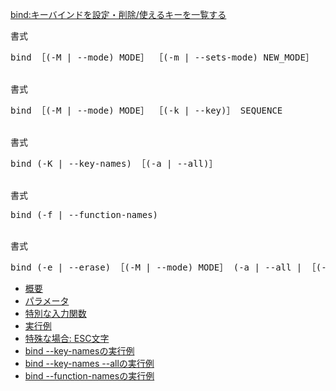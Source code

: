 [bind:キーバインドを設定・削除/使えるキーを一覧する](http://fish.rubikitch.com/bind/)<br/>

書式<br>
<pre>
bind ［(-M | --mode) MODE］ ［(-m | --sets-mode) NEW_MODE］ ［(-k | --key)］ SEQUENCE COMMAND ［COMMAND...］
</pre>
<br>
書式<br/>
<pre>
bind ［(-M | --mode) MODE］ ［(-k | --key)］ SEQUENCE
</pre>
<br>
書式<br>
<pre>
bind (-K | --key-names) ［(-a | --all)］
</pre>
<br>
書式<br>
<pre>
bind (-f | --function-names)
</pre>
<br>
書式<br>
<pre>
bind (-e | --erase) ［(-M | --mode) MODE］ (-a | --all | ［(-k | --key)］ SEQUENCE ［SEQUENCE...］)
</pre>

- [概要](http://fish.rubikitch.com/bind/#75e352304489e25c3e0500db1af330d3)
- [パラメータ](http://fish.rubikitch.com/bind/#c455cf746fd0fccd4ea962ddd6acc4bf)
- [特別な入力関数](http://fish.rubikitch.com/bind/#537e33aec957355420e0d4c6b0669d43)
- [実行例](http://fish.rubikitch.com/bind/#506b2b48f733dea08f94f0d535864982)
- [特殊な場合: ESC文字](http://fish.rubikitch.com/bind/#579e90d7dc9d5e1a115930e05775be69)
- [bind --key-namesの実行例](http://fish.rubikitch.com/bind/#85d83517f1d028b481456f28edf0d56e)
- [bind --key-names --allの実行例](http://fish.rubikitch.com/bind/#9b9ff8865312861de369b6ded2501edd)
- [bind --function-namesの実行例](http://fish.rubikitch.com/bind/#34f4ddb89d610c6d1982445d5941e5a2)
